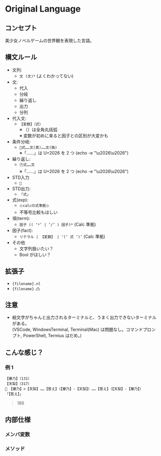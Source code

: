 # Original Language

## コンセプト

美少女ノベルゲームの世界観を表現した言語。

## 構文ルール
<!-- 参考: ハミダシクリエイティブ シナリオデータ -->
-   文列:
    -   `文 (文)*` (よくわかってない)
-   文:
    -   代入
    -   分岐
    -   繰り返し
    -   出力
    -   分列
-   代入文:
    -   `【変数】（式）`  
        ※ （）は全角丸括弧  
        ※ 変数が初めに来ると因子との区別が大変かも
-   条件分岐:
    -   `🤔式……文(真)……文(偽)`  
        ※「……」は U+2026 を 2 つ (echo -e "\u2026\u2026")
        <!-- 美少ゲーテキストで多用される「……」 -->
-   繰り返し:
    -   `🕑式……文`  
        ※「……」は U+2026 を 2 つ (echo -e "\u2026\u2026")
        <!-- できない私が繰り返すから時計 -->
-   STD入力
    - `📝`
-   STD出力:
    -   `「式」`
-   式(exp):
    -   `⛄calcの式準拠⛄`
        <!-- ハミダシクリエイティブ 雪景シキから雪だるま(肉まん,雪結晶の絵文字が微妙だったため) -->
    -   不等号比較もほしい
-   項(term):
    -   `因子 (( ‘*’ | ‘/’ ) 因子)*` (Calc 準拠)
-   因子(fact):
    -   `リテラル | 【変数】 | ‘(‘ 式 ‘)’` (Calc 準拠)
-   その他
    -   文字列扱いたい？
    -   Bool がほしい？

## 拡張子
- `{filename}.nl`
- `{filename}.凸`

## 注意

-   絵文字がちゃんと出力されるターミナルと、うまく出力できないターミナルがある。  
    (VSCode, WindowsTerminal, Terminal(Mac) は問題なし。コマンドプロンプト, PowerShell, Termius はだめ。)

## こんな感じ？

### 例 1

```
【華乃】（131）
【天梨】（317）
🤔　【華乃】>【天梨】……【答え】（【華乃】-【天梨】）……【答え】（【天梨】-【華乃】）
「【答え】」
```

> 186

## 内部仕様

### メンバ変数

### メソッド
